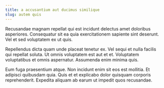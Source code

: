 ```yaml
---
title: a accusantium aut ducimus similique
slug: autem quis
---
```


Recusandae magnam repellat qui est incidunt delectus amet doloribus asperiores. Consequatur sit ea quia exercitationem sapiente sint deserunt. Vel et sed voluptatem ex ut quis.

Repellendus dicta quam unde placeat tenetur ex. Vel sequi et nulla facilis qui repellat soluta. Ut omnis voluptatem est aut et et. Voluptatem voluptatibus et omnis aspernatur. Assumenda enim minima quis.

Eum fuga praesentium atque. Non incidunt enim sit eos est mollitia. Et adipisci quibusdam quia. Quis et et explicabo dolor quisquam corporis reprehenderit. Expedita aliquam ab earum ut impedit quos recusandae.

